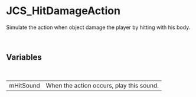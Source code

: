 <div id="content-header">
  <h1>JCS_HitDamageAction</h1>
</div>

<p>
  Simulate the action when object damage the player by
  hitting with his body.
</p>


<br/>
<h2>Variables</h2>
<br/>

<table>
  <tr>
    <td>mHitSound</td>
    <td>When the action occurs, play this sound.</td>
  </tr>
</table>
